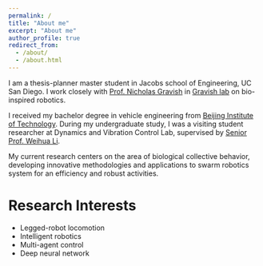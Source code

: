 ```yaml
---
permalink: /
title: "About me"
excerpt: "About me"
author_profile: true
redirect_from: 
  - /about/
  - /about.html
---
```


I am a thesis-planner master student in Jacobs school of Engineering, UC San Diego. I work closely with [Prof. Nicholas Gravish](https://scholar.google.com/citations?user=AEWTj-4AAAAJ&hl=zh-CN) in [Gravish lab](http://gravishlab.ucsd.edu/index.html) on bio-inspired robotics. 

I received my bachelor degree in vehicle engineering from [Beijing Institute of Technology](http://english.bit.edu.cn/). During my undergraduate study, I was a visiting student researcher at Dynamics and Vibration Control Lab, supervised by [Senior Prof. Weihua Li](https://scholars.uow.edu.au/display/weihua_li). 

My current research centers on the area of biological collective behavior, developing innovative methodologies and applications to swarm robotics system for an efficiency and robust activities. 


Research Interests
======
* Legged-robot locomotion
* Intelligent robotics
* Multi-agent control
* Deep neural network
